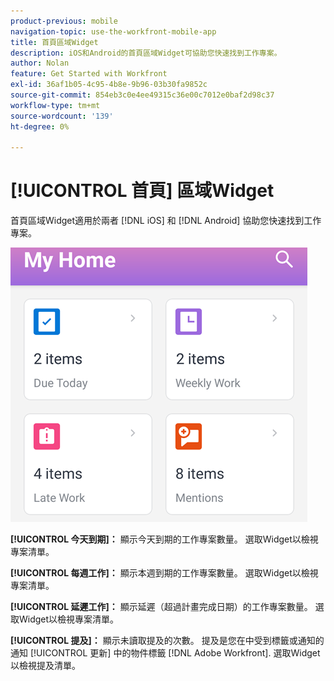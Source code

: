 ```yaml
---
product-previous: mobile
navigation-topic: use-the-workfront-mobile-app
title: 首頁區域Widget
description: iOS和Android的首頁區域Widget可協助您快速找到工作專案。
author: Nolan
feature: Get Started with Workfront
exl-id: 36af1b05-4c95-4b8e-9b96-03b30fa9852c
source-git-commit: 854eb3c0e4ee49315c36e00c7012e0baf2d98c37
workflow-type: tm+mt
source-wordcount: '139'
ht-degree: 0%

---
```


# [!UICONTROL 首頁] 區域Widget

首頁區域Widget適用於兩者 [!DNL iOS] 和 [!DNL Android] 協助您快速找到工作專案。

![首頁區域Widget](assets/mobile-home-area-widgets.png)

**[!UICONTROL 今天到期]：** 顯示今天到期的工作專案數量。 選取Widget以檢視專案清單。

**[!UICONTROL 每週工作]：** 顯示本週到期的工作專案數量。 選取Widget以檢視專案清單。

**[!UICONTROL 延遲工作]：** 顯示延遲（超過計畫完成日期）的工作專案數量。 選取Widget以檢視專案清單。

**[!UICONTROL 提及]：** 顯示未讀取提及的次數。 提及是您在中受到標籤或通知的通知 [!UICONTROL 更新] 中的物件標籤 [!DNL Adobe Workfront]. 選取Widget以檢視提及清單。
